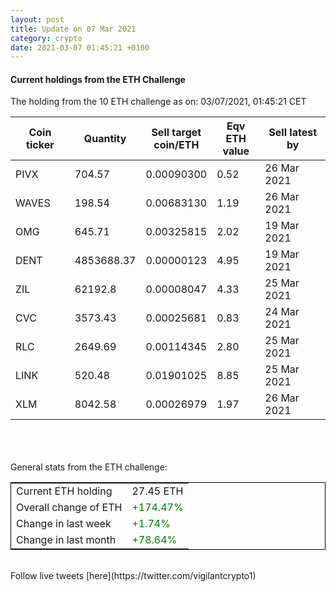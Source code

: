 ```yaml
---
layout: post
title: Update on 07 Mar 2021
category: crypto
date: 2021-03-07 01:45:21 +0100
---
```

<!-- Global site tag (gtag.js) - Google Analytics -->
<script async src="https://www.googletagmanager.com/gtag/js?id=UA-103831149-5"></script>
<script>
  window.dataLayer = window.dataLayer || [];
  function gtag(){dataLayer.push(arguments);}
  gtag('js', new Date());

  gtag('config', 'UA-103831149-5');
</script>


#### Current holdings from the ETH Challenge

The holding from the 10 ETH challenge as on: 03/07/2021, 01:45:21 CET

|Coin ticker|Quantity|Sell target<br>coin/ETH|Eqv ETH<br>value|Sell latest by|
|-----------|--------|-----------|-----------|--------------|
PIVX|704.57|  0.00090300|0.52|26 Mar 2021|
WAVES|198.54|  0.00683130|1.19|26 Mar 2021|
OMG|645.71|  0.00325815|2.02|19 Mar 2021|
DENT|4853688.37|  0.00000123|4.95|19 Mar 2021|
ZIL|62192.8|  0.00008047|4.33|25 Mar 2021|
CVC|3573.43|  0.00025681|0.83|24 Mar 2021|
RLC|2649.69|  0.00114345|2.80|25 Mar 2021|
LINK|520.48|  0.01901025|8.85|25 Mar 2021|
XLM|8042.58|  0.00026979|1.97|26 Mar 2021|

<br>
<br>
<br>
General stats from the ETH challenge:

<table style="border:1px solid black;margin-left:auto;margin-right:auto;">
	<tbody>
	<tr>
		<td>Current ETH holding</td>
		<td>     27.45 ETH</td>
	</tr>
	<tr>
		<td>Overall change of ETH</td>
		<td><font color="green">+174.47%</font></td>
	</tr>
	<tr>
		<td>Change in last week</td>
		<td><font color="green">+1.74%</font></td>
	</tr>
	<tr>
		<td>Change in last month</td>
		<td><font color="green">+78.64%</font></td>
	</tr>
	</tbody>
</table>

<br>
Follow live tweets [here](https://twitter.com/vigilantcrypto1)
<br>
<br>